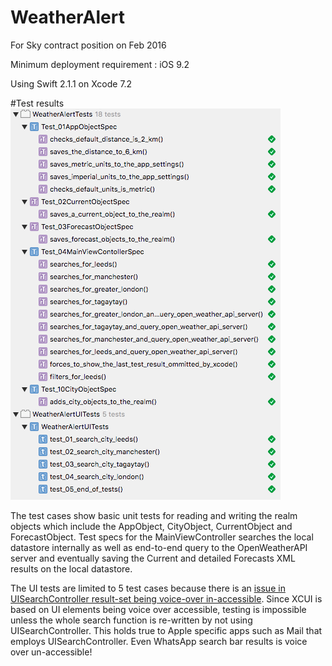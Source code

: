 # WeatherAlert
For Sky contract position on Feb 2016

Minimum deployment requirement : iOS 9.2

Using Swift 2.1.1 on Xcode 7.2

#Test results
![alt tag](https://github.com/edgardowardo/WeatherAlert/blob/master/c.png)

The test cases show basic unit tests for reading and writing the realm objects which include the AppObject, CityObject, CurrentObject and ForecastObject. Test specs for the MainViewController searches the local datastore internally as well as end-to-end query to the OpenWeatherAPI server and eventually saving the Current and detailed Forecasts XML results on the local datastore.

The UI tests are limited to 5 test cases because there is an [issue in UISearchController result-set being voice-over in-accessible](http://stackoverflow.com/questions/33056324/uisearchcontroller-in-accessible). Since XCUI is based on UI elements being voice over accessible, testing is impossible unless the whole search function is re-written by not using UISearchController. This holds true to Apple specific apps such as Mail that employs UISearchController. Even WhatsApp search bar results is voice over un-accessible!


